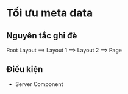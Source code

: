 # Tối ưu meta data

## Nguyên tắc ghi đè

Root Layout ==> Layout 1 ==> Layout 2 ==> Page

## Điều kiện

- Server Component
